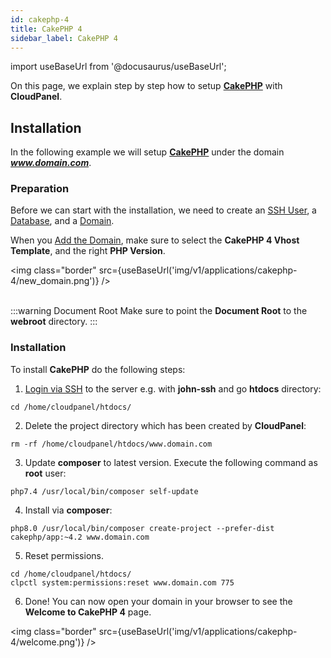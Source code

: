 ```yaml
---
id: cakephp-4
title: CakePHP 4
sidebar_label: CakePHP 4
---
```


import useBaseUrl from '@docusaurus/useBaseUrl';

On this page, we explain step by step how to setup **[CakePHP](https://cakephp.org/)** with **CloudPanel**.

## Installation

In the following example we will setup **[CakePHP](https://cakephp.org/)** under the domain ***www.domain.com***.

### Preparation

Before we can start with the installation, we need to create an [SSH User](../frontend-area/users#adding-a-user), a [Database](../frontend-area/databases#adding-a-database), and a [Domain](../frontend-area/domains#adding-a-domain).

When you [Add the Domain](../frontend-area/domains#adding-a-domain), make sure to select the **CakePHP 4 Vhost Template**, and the right **PHP Version**.

<img class="border" src={useBaseUrl('img/v1/applications/cakephp-4/new_domain.png')} /> <br /><br />

:::warning Document Root
Make sure to point the **Document Root** to the **webroot** directory.
:::

### Installation

To install **CakePHP** do the following steps:

1. [Login via SSH](../frontend-area/users#ssh-login) to the server e.g. with **john-ssh** and go **htdocs** directory:

```
cd /home/cloudpanel/htdocs/
```

2. Delete the project directory which has been created by **CloudPanel**:

```
rm -rf /home/cloudpanel/htdocs/www.domain.com
```

3. Update **composer** to latest version. Execute the following command as **root** user:

```
php7.4 /usr/local/bin/composer self-update
```

4. Install via **composer**:

```
php8.0 /usr/local/bin/composer create-project --prefer-dist cakephp/app:~4.2 www.domain.com
```

5. Reset permissions.

```
cd /home/cloudpanel/htdocs/
clpctl system:permissions:reset www.domain.com 775
```

6. Done! You can now open your domain in your browser to see the **Welcome to CakePHP 4** page.

<img class="border" src={useBaseUrl('img/v1/applications/cakephp-4/welcome.png')} />

